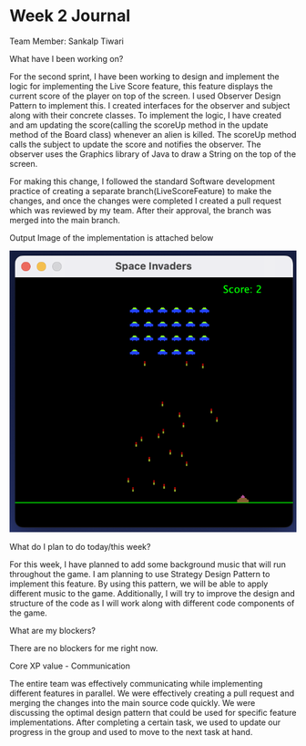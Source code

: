 # Week 2 Journal


Team Member: Sankalp Tiwari


What have I been working on?

For the second sprint, I have been working to design and implement the logic for implementing the Live Score feature, this feature displays the current score of the player on top of the screen. I used Observer Design Pattern to implement this. I created interfaces for the observer and subject along with their concrete classes. To implement the logic, I have created and am updating the score(calling the scoreUp method in the update method of the Board class) whenever an alien is killed. The scoreUp method calls the subject to update the score and notifies the observer. The observer uses the Graphics library of Java to draw a String on the top of the screen.

For making this change, I followed the standard Software development practice of creating a separate branch(LiveScoreFeature) to make the changes, and once the changes were completed I created a pull request which was reviewed by my team. After their approval, the branch was merged into the main branch. 

Output Image of the implementation is attached below

![Live_Score_Implementation_Week2](https://github.com/nguyensjsu/fa22-202-gang-of-four/blob/LiveScoreFeature/Other%20Resources/Live%20Score%20Implementation%20Week%202.png)




What do I plan to do today/this week?

For this week, I have planned to add some background music that will run throughout the game. I am planning to use Strategy Design Pattern to implement this feature. By using this pattern, we will be able to apply different music to the game. Additionally, I will try to improve the design and structure of the code as I will work along with different code components of the game.


What are my blockers?

There are no blockers for me right now. 


Core XP value - Communication

The entire team was effectively communicating while implementing different features in parallel. We were effectively creating a pull request and merging the changes into the main source code quickly. We were discussing the optimal design pattern that could be used for specific feature implementations. After completing a certain task, we used to update our progress in the group and used to move to the next task at hand. 

